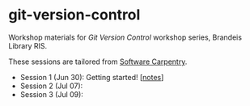 # git-version-control
Workshop materials for *Git Version Control* workshop series, Brandeis Library RIS.

These sessions are tailored from [Software Carpentry](http://swcarpentry.github.io/git-novice/).


- Session 1 (Jun 30): Getting started! [[notes](https://github.com/DeisData/git-version-control/blob/master/session-1.md)]
- Session 2 (Jul 07):
- Session 3 (Jul 09):
